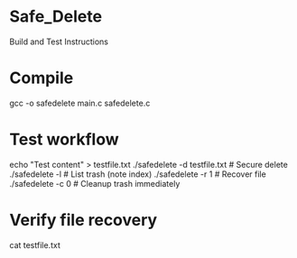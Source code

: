 # Safe_Delete

Build and Test Instructions 

# Compile
gcc -o safedelete main.c safedelete.c

# Test workflow
echo "Test content" > testfile.txt
./safedelete -d testfile.txt           # Secure delete
./safedelete -l                        # List trash (note index)
./safedelete -r 1                      # Recover file
./safedelete -c 0                      # Cleanup trash immediately

# Verify file recovery
cat testfile.txt
